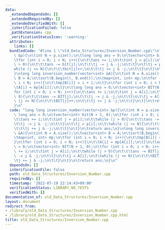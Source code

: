 ```yaml
---
data:
  _extendedDependsOn: []
  _extendedRequiredBy: []
  _extendedVerifiedWith: []
  _isVerificationFailed: false
  _pathExtension: cpp
  _verificationStatusIcon: ':warning:'
  attributes:
    links: []
  bundledCode: "#line 1 \"old_Data_Structures/Inversion_Number.cpp\"\nlong long inversion_number(vector<int>\
    \ &p){\n\tint N = p.size();\n\tlong long ans = 0;\n\tvector<int> bit(N + 1, 0);\n\
    \tfor (int i = 0; i < N; i++){\n\t\tans += i;\n\t\tint j = p[i];\n\t\twhile (j\
    \ > 0){\n\t\t\tans -= bit[j];\n\t\t\tj -= j & -j;\n\t\t}\n\t\tj = p[i];\n\t\t\
    while (j <= N){\n\t\t\tbit[j]++;\n\t\t\tj += j & -j;\n\t\t}\n\t}\n\treturn ans;\n\
    }\nlong long inversion_number(vector<int> &A){\n\tint N = A.size();\n\tvector<int>\
    \ B = A;\n\tsort(B.begin(), B.end());\n\tmap<int, int> mp;\n\tfor (int i = 0;\
    \ i < N; i++){\n\t\tmp[B[i]] = i + 1;\n\t}\n\tfor (int i = 0; i < N; i++){\n\t\
    \tA[i] = mp[A[i]];\n\t}\n\tlong long ans = 0;\n\tvector<int> BIT(N + 1, 0);\n\t\
    for (int i = 0; i < N; i++){\n\t\tans += i;\n\t\tint j = A[i];\n\t\twhile (j >\
    \ 0){\n\t\t\tans -= BIT[j];\n\t\t\tj -= j & -j;\n\t\t}\n\t\tj = A[i];\n\t\twhile\
    \ (j <= N){\n\t\t\tBIT[j]++;\n\t\t\tj += j & -j;\n\t\t}\n\t}\n\treturn ans;\n\
    }\n"
  code: "long long inversion_number(vector<int> &p){\n\tint N = p.size();\n\tlong\
    \ long ans = 0;\n\tvector<int> bit(N + 1, 0);\n\tfor (int i = 0; i < N; i++){\n\
    \t\tans += i;\n\t\tint j = p[i];\n\t\twhile (j > 0){\n\t\t\tans -= bit[j];\n\t\
    \t\tj -= j & -j;\n\t\t}\n\t\tj = p[i];\n\t\twhile (j <= N){\n\t\t\tbit[j]++;\n\
    \t\t\tj += j & -j;\n\t\t}\n\t}\n\treturn ans;\n}\nlong long inversion_number(vector<int>\
    \ &A){\n\tint N = A.size();\n\tvector<int> B = A;\n\tsort(B.begin(), B.end());\n\
    \tmap<int, int> mp;\n\tfor (int i = 0; i < N; i++){\n\t\tmp[B[i]] = i + 1;\n\t\
    }\n\tfor (int i = 0; i < N; i++){\n\t\tA[i] = mp[A[i]];\n\t}\n\tlong long ans\
    \ = 0;\n\tvector<int> BIT(N + 1, 0);\n\tfor (int i = 0; i < N; i++){\n\t\tans\
    \ += i;\n\t\tint j = A[i];\n\t\twhile (j > 0){\n\t\t\tans -= BIT[j];\n\t\t\tj\
    \ -= j & -j;\n\t\t}\n\t\tj = A[i];\n\t\twhile (j <= N){\n\t\t\tBIT[j]++;\n\t\t\
    \tj += j & -j;\n\t\t}\n\t}\n\treturn ans;\n}\n"
  dependsOn: []
  isVerificationFile: false
  path: old_Data_Structures/Inversion_Number.cpp
  requiredBy: []
  timestamp: '2022-07-19 22:14:43+09:00'
  verificationStatus: LIBRARY_NO_TESTS
  verifiedWith: []
documentation_of: old_Data_Structures/Inversion_Number.cpp
layout: document
redirect_from:
- /library/old_Data_Structures/Inversion_Number.cpp
- /library/old_Data_Structures/Inversion_Number.cpp.html
title: old_Data_Structures/Inversion_Number.cpp
---
```

